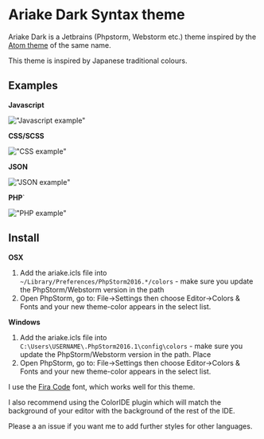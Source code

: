 # Ariake Dark Syntax theme

Ariake Dark is a Jetbrains (Phpstorm, Webstorm etc.) theme inspired by the [Atom theme](https://github.com/pathtrk/ariake-dark-syntax) of the same name.

This theme is inspired by Japanese traditional colours.

## Examples
**Javascript**

!["Javascript example"][js]

**CSS/SCSS**

!["CSS example"][css]

**JSON**

!["JSON example"][json]

**PHP**`

!["PHP example"][php]



## Install

**OSX**

1. Add the ariake.icls file into `~/Library/Preferences/PhpStorm2016.*/colors` - make sure you update the PhpStorm/Webstorm version
 in the path
2. Open PhpStorm, go to: File->Settings then choose Editor->Colors & Fonts and your new theme-color appears in the select list.

**Windows**

1. Add the ariake.icls file into `C:\Users\USERNAME\.PhpStorm2016.1\config\colors` - make sure you update the PhpStorm/Webstorm version
 in the path. Place
2. Open PhpStorm, go to: File->Settings then choose Editor->Colors & Fonts and your new theme-color appears in the select list.

I use the [Fira Code](https://github.com/tonsky/FiraCode) font, which works well for this theme.

I also recommend using the ColorIDE plugin which will match the background of your editor with the background of the rest of the
IDE.

Please a an issue if you want me to add further styles for other languages.

[js]: https://github.com/jim-at-jibba/ariake-theme/raw/master/src/common/images/js.png "Javascript example"
[css]: https://github.com/jim-at-jibba/ariake-theme/raw/master/src/common/images/css.png "CSS example"
[json]: https://github.com/jim-at-jibba/ariake-theme/raw/master/src/common/images/json.png "JSON example"
[php]: https://github.com/jim-at-jibba/ariake-theme/raw/master/src/common/images/json.png "JSON example"